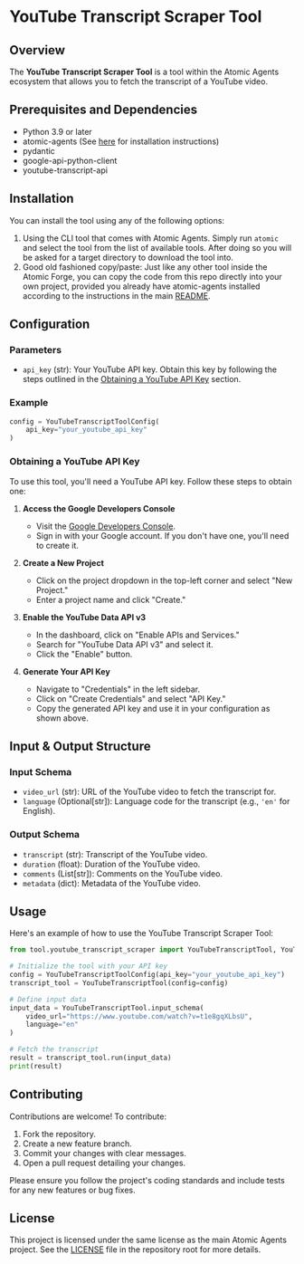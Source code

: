 # YouTube Transcript Scraper Tool

## Overview
The **YouTube Transcript Scraper Tool** is a tool within the Atomic Agents ecosystem that allows you to fetch the transcript of a YouTube video.

## Prerequisites and Dependencies
- Python 3.9 or later
- atomic-agents (See [here](/README.md) for installation instructions)
- pydantic
- google-api-python-client
- youtube-transcript-api

## Installation
You can install the tool using any of the following options:

1. Using the CLI tool that comes with Atomic Agents. Simply run `atomic` and select the tool from the list of available tools. After doing so you will be asked for a target directory to download the tool into.
2. Good old fashioned copy/paste: Just like any other tool inside the Atomic Forge, you can copy the code from this repo directly into your own project, provided you already have atomic-agents installed according to the instructions in the main [README](/README.md).

## Configuration

### Parameters

- `api_key` (str): Your YouTube API key. Obtain this key by following the steps outlined in the [Obtaining a YouTube API Key](#obtaining-a-youtube-api-key) section.

### Example

```python
config = YouTubeTranscriptToolConfig(
    api_key="your_youtube_api_key"
)
```

### Obtaining a YouTube API Key

To use this tool, you'll need a YouTube API key. Follow these steps to obtain one:

1. **Access the Google Developers Console**
   - Visit the [Google Developers Console](https://console.developers.google.com/).
   - Sign in with your Google account. If you don't have one, you'll need to create it.

2. **Create a New Project**
   - Click on the project dropdown in the top-left corner and select "New Project."
   - Enter a project name and click "Create."

3. **Enable the YouTube Data API v3**
   - In the dashboard, click on "Enable APIs and Services."
   - Search for "YouTube Data API v3" and select it.
   - Click the "Enable" button.

4. **Generate Your API Key**
   - Navigate to "Credentials" in the left sidebar.
   - Click on "Create Credentials" and select "API Key."
   - Copy the generated API key and use it in your configuration as shown above.

## Input & Output Structure

### Input Schema
- `video_url` (str): URL of the YouTube video to fetch the transcript for.
- `language` (Optional[str]): Language code for the transcript (e.g., `'en'` for English).

### Output Schema
- `transcript` (str): Transcript of the YouTube video.
- `duration` (float): Duration of the YouTube video.
- `comments` (List[str]): Comments on the YouTube video.
- `metadata` (dict): Metadata of the YouTube video.

## Usage

Here's an example of how to use the YouTube Transcript Scraper Tool:

```python
from tool.youtube_transcript_scraper import YouTubeTranscriptTool, YouTubeTranscriptToolConfig

# Initialize the tool with your API key
config = YouTubeTranscriptToolConfig(api_key="your_youtube_api_key")
transcript_tool = YouTubeTranscriptTool(config=config)

# Define input data
input_data = YouTubeTranscriptTool.input_schema(
    video_url="https://www.youtube.com/watch?v=t1e8gqXLbsU",
    language="en"
)

# Fetch the transcript
result = transcript_tool.run(input_data)
print(result)
```

## Contributing

Contributions are welcome! To contribute:

1. Fork the repository.
2. Create a new feature branch.
3. Commit your changes with clear messages.
4. Open a pull request detailing your changes.

Please ensure you follow the project's coding standards and include tests for any new features or bug fixes.

## License

This project is licensed under the same license as the main Atomic Agents project. See the [LICENSE](LICENSE) file in the repository root for more details.
